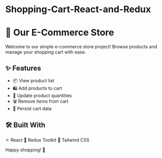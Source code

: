 # Shopping-Cart-React-and-Redux
# 🛒 Our E-Commerce Store

Welcome to our simple e-commerce store project! Browse products and manage your shopping cart with ease.

## ✨ Features

- 📦 View product list
- 🛍️ Add products to cart
- 🔢 Update product quantities
- 🗑️ Remove items from cart
- 💾 Persist cart data

## 🛠️ Built With

⚛️ React
🔄 Redux Toolkit
🎨 Tailwind CSS

Happy shopping! 🎉